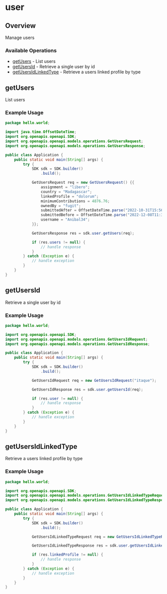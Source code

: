 # user

## Overview

Manage users

### Available Operations

* [getUsers](#getusers) - List users
* [getUsersId](#getusersid) - Retrieve a single user by id
* [getUsersIdLinkedType](#getusersidlinkedtype) - Retrieve a users linked profile by type

## getUsers

List users

### Example Usage

```java
package hello.world;

import java.time.OffsetDateTime;
import org.openapis.openapi.SDK;
import org.openapis.openapi.models.operations.GetUsersRequest;
import org.openapis.openapi.models.operations.GetUsersResponse;

public class Application {
    public static void main(String[] args) {
        try {
            SDK sdk = SDK.builder()
                .build();

            GetUsersRequest req = new GetUsersRequest() {{
                assignment = "libero";
                country = "Madagascar";
                linkedProfile = "dolorum";
                minimumContributions = 4876.76;
                ownedBy = "fugit";
                submittedAfter = OffsetDateTime.parse("2022-10-31T15:56:50.300Z");
                submittedBefore = OffsetDateTime.parse("2022-12-08T11:32:42.651Z");
                username = "Anibal34";
            }};            

            GetUsersResponse res = sdk.user.getUsers(req);

            if (res.users != null) {
                // handle response
            }
        } catch (Exception e) {
            // handle exception
        }
    }
}
```

## getUsersId

Retrieve a single user by id

### Example Usage

```java
package hello.world;

import org.openapis.openapi.SDK;
import org.openapis.openapi.models.operations.GetUsersIdRequest;
import org.openapis.openapi.models.operations.GetUsersIdResponse;

public class Application {
    public static void main(String[] args) {
        try {
            SDK sdk = SDK.builder()
                .build();

            GetUsersIdRequest req = new GetUsersIdRequest("itaque");            

            GetUsersIdResponse res = sdk.user.getUsersId(req);

            if (res.user != null) {
                // handle response
            }
        } catch (Exception e) {
            // handle exception
        }
    }
}
```

## getUsersIdLinkedType

Retrieve a users linked profile by type

### Example Usage

```java
package hello.world;

import org.openapis.openapi.SDK;
import org.openapis.openapi.models.operations.GetUsersIdLinkedTypeRequest;
import org.openapis.openapi.models.operations.GetUsersIdLinkedTypeResponse;

public class Application {
    public static void main(String[] args) {
        try {
            SDK sdk = SDK.builder()
                .build();

            GetUsersIdLinkedTypeRequest req = new GetUsersIdLinkedTypeRequest("et", "ipsum");            

            GetUsersIdLinkedTypeResponse res = sdk.user.getUsersIdLinkedType(req);

            if (res.linkedProfile != null) {
                // handle response
            }
        } catch (Exception e) {
            // handle exception
        }
    }
}
```
